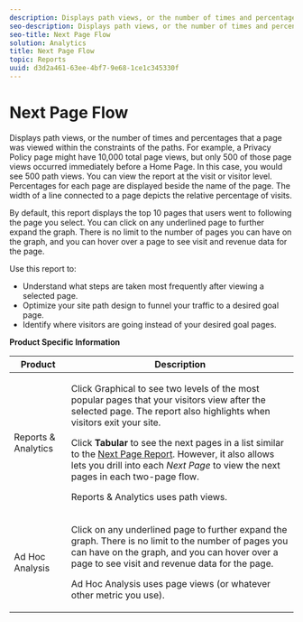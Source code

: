 ```yaml
---
description: Displays path views, or the number of times and percentages that a page was viewed within the constraints of the paths. For example, a Privacy Policy page might have 10,000 total page views, but only 500 of those page views occurred immediately before a Home Page. In this case, you would see 500 path views. You can view the report at the visit or visitor level. Percentages for each page are displayed beside the name of the page. The width of a line connected to a page depicts the relative percentage of visits.
seo-description: Displays path views, or the number of times and percentages that a page was viewed within the constraints of the paths. For example, a Privacy Policy page might have 10,000 total page views, but only 500 of those page views occurred immediately before a Home Page. In this case, you would see 500 path views. You can view the report at the visit or visitor level. Percentages for each page are displayed beside the name of the page. The width of a line connected to a page depicts the relative percentage of visits.
seo-title: Next Page Flow
solution: Analytics
title: Next Page Flow
topic: Reports
uuid: d3d2a461-63ee-4bf7-9e68-1ce1c345330f
---
```


# Next Page Flow

Displays path views, or the number of times and percentages that a page was viewed within the constraints of the paths. For example, a Privacy Policy page might have 10,000 total page views, but only 500 of those page views occurred immediately before a Home Page. In this case, you would see 500 path views. You can view the report at the visit or visitor level. Percentages for each page are displayed beside the name of the page. The width of a line connected to a page depicts the relative percentage of visits.

By default, this report displays the top 10 pages that users went to following the page you select. You can click on any underlined page to further expand the graph. There is no limit to the number of pages you can have on the graph, and you can hover over a page to see visit and revenue data for the page.

Use this report to:

* Understand what steps are taken most frequently after viewing a selected page.
* Optimize your site path design to funnel your traffic to a desired goal page.
* Identify where visitors are going instead of your desired goal pages.

**Product Specific Information** 

<table id="table_A68A0DC384A74DC4895C8B01F760E175"> 
 <thead> 
  <tr> 
   <th colname="col1" class="entry"> Product </th> 
   <th colname="col2" class="entry"> Description </th> 
  </tr> 
 </thead>
 <tbody> 
  <tr> 
   <td colname="col1"> Reports &amp; Analytics </td> 
   <td colname="col2"> <p> Click <span class="uicontrol"> Graphical</span> to see two levels of the most popular pages that your visitors view after the selected page. The report also highlights when visitors exit your site. </p> <p>Click <b>Tabular</b> to see the next pages in a list similar to the <a href="../../../components/c-variables/dimensionslist/reports-next-page.md#concept_E3D0FEC81E1F4987B39CC467F19FFCFF" format="dita" scope="local"> Next Page Report</a>. However, it also allows lets you drill into each <i>Next Page</i> to view the next pages in each two-page flow. </p> <p>Reports &amp; Analytics uses path views. </p> </td> 
  </tr> 
  <tr> 
   <td colname="col1"> Ad Hoc Analysis </td> 
   <td colname="col2"> <p>Click on any underlined page to further expand the graph. There is no limit to the number of pages you can have on the graph, and you can hover over a page to see visit and revenue data for the page. </p> <p>Ad Hoc Analysis uses page views (or whatever other metric you use). </p> </td> 
  </tr> 
 </tbody> 
</table>

